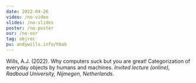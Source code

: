 ```yaml
---
date: 2022-04-26
video: /no-video
slides: /no-slides
poster: /no-poster
osr: /no-osr
tag: objrec
pu: andywills.info/hbab
---
```


Wills, A.J. (2022). Why computers suck but you are great! Categorization of everyday objects by humans and machines. _Invited lecture (online), Radboud University, Nijmegen, Netherlands_.



